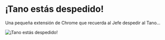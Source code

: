 # ¡Tano estás despedido!
Una pequeña extensión de Chrome que recuerda al Jefe despedir al Tano...

![¡Tano estás despedido!](http://drive.google.com/uc?export=view&id=0ByoQ8u8IrvxGTjR6M0NSclBXUVU)
